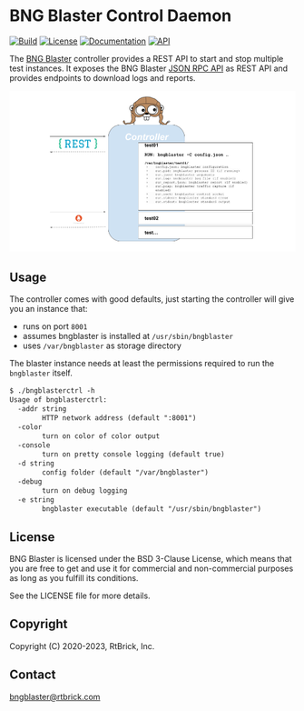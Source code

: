# BNG Blaster Control Daemon

[![Build](https://github.com/rtbrick/bngblaster-controller/actions/workflows/build.yml/badge.svg?branch=main)](https://github.com/rtbrick/bngblaster-controller/actions/workflows/build.yml)
[![License](https://img.shields.io/badge/License-BSD-lightgrey)](https://github.com/rtbrick/bngblaster-controller/blob/main/LICENSE)
[![Documentation](https://img.shields.io/badge/Documentation-lightgrey)](https://rtbrick.github.io/bngblaster/controller.html)
[![API](https://img.shields.io/badge/API-green)](https://rtbrick.github.io/bngblaster-controller)

The [BNG Blaster](https://github.com/rtbrick/bngblaster) controller provides
a REST API to start and stop multiple test instances. It exposes the
BNG Blaster [JSON RPC API](https://rtbrick.github.io/bngblaster/api/index.html)
as REST API and provides endpoints to download logs and reports. 

![BNG Blaster Controller](docs/controller.png "BNG Blaster Controller")

## Usage

The controller comes with good defaults, just starting the controller will give you an instance that:

* runs on port `8001`
* assumes bngblaster is installed at `/usr/sbin/bngblaster`
* uses `/var/bngblaster` as storage directory 

The blaster instance needs at least the permissions required to run 
the `bngblaster` itself.

```
$ ./bngblasterctrl -h
Usage of bngblasterctrl:
  -addr string
    	HTTP network address (default ":8001")
  -color
    	turn on color of color output
  -console
    	turn on pretty console logging (default true)
  -d string
    	config folder (default "/var/bngblaster")
  -debug
    	turn on debug logging
  -e string
    	bngblaster executable (default "/usr/sbin/bngblaster")
```

## License

BNG Blaster is licensed under the BSD 3-Clause License, which means that you are free to get and use it for
commercial and non-commercial purposes as long as you fulfill its conditions.

See the LICENSE file for more details.

## Copyright

Copyright (C) 2020-2023, RtBrick, Inc.

## Contact

bngblaster@rtbrick.com